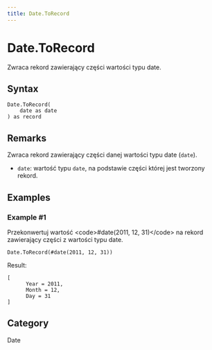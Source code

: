 ```yaml
---
title: Date.ToRecord
---
```


# Date.ToRecord


Zwraca rekord zawierający części wartości typu date.


## Syntax

```powerquery
Date.ToRecord(
    date as date
) as record
```


## Remarks

Zwraca rekord zawierający części danej wartości typu date (<code>date</code>). <ul>        <li><code>date</code>: wartość typu <code>date</code>, na podstawie części której jest tworzony rekord.</li>      </ul>


## Examples

### Example #1 
Przekonwertuj wartość &lt;code&gt;#date(2011, 12, 31)&lt;/code&gt; na rekord zawierający części z wartości typu date.
```powerquery
Date.ToRecord(#date(2011, 12, 31))
```

Result: 
```powerquery
[
      Year = 2011,
      Month = 12,
      Day = 31
]
```




## Category
Date
